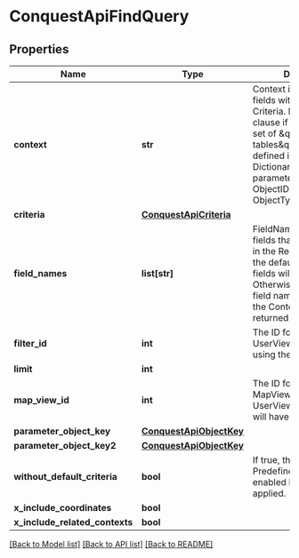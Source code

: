 # ConquestApiFindQuery

## Properties
Name | Type | Description | Notes
------------ | ------------- | ------------- | -------------
**context** | **str** | Context is a selection of fields with a predefined Criteria. It is like the &#39;from&#39; clause if a SQL query, a set of \&quot;joined tables\&quot;.  Contexts are defined in the Field Dictionary  This Context is parameterised with the ObjectID for it&#39;s respective ObjectType | [optional] 
**criteria** | [**ConquestApiCriteria**](ConquestApiCriteria.md) |  | [optional] 
**field_names** | **list[str]** | FieldNames is the list of fields that will be returned in the RecordSet.  If empty, the default selection of fields will be provided. Otherwise the selected field names, if defined by the Context, will be returned | [optional] 
**filter_id** | **int** | The ID for a UserView. A UserView is constructed using the filter builder. | [optional] 
**limit** | **int** |  | [optional] 
**map_view_id** | **int** | The ID for a MapView. A MapView is a collection of UserViews.  The ResultSet will have many groups. | [optional] 
**parameter_object_key** | [**ConquestApiObjectKey**](ConquestApiObjectKey.md) |  | [optional] 
**parameter_object_key2** | [**ConquestApiObjectKey**](ConquestApiObjectKey.md) |  | [optional] 
**without_default_criteria** | **bool** | If true, the PredefinedContextCriteria, enabled by default are not applied. | [optional] 
**x_include_coordinates** | **bool** |  | [optional] 
**x_include_related_contexts** | **bool** |  | [optional] 

[[Back to Model list]](../README.md#documentation-for-models) [[Back to API list]](../README.md#documentation-for-api-endpoints) [[Back to README]](../README.md)


